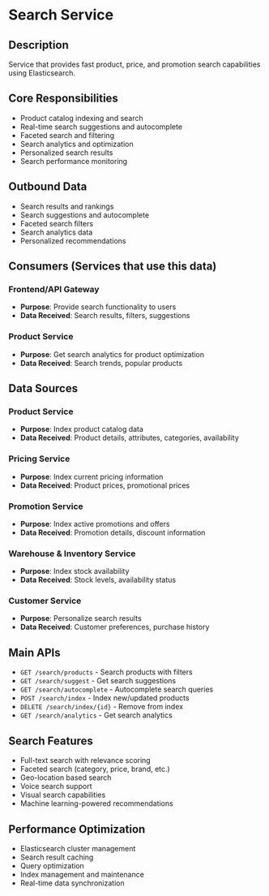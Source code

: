 # Search Service

## Description
Service that provides fast product, price, and promotion search capabilities using Elasticsearch.

## Core Responsibilities
- Product catalog indexing and search
- Real-time search suggestions and autocomplete
- Faceted search and filtering
- Search analytics and optimization
- Personalized search results
- Search performance monitoring

## Outbound Data
- Search results and rankings
- Search suggestions and autocomplete
- Faceted search filters
- Search analytics data
- Personalized recommendations

## Consumers (Services that use this data)

### Frontend/API Gateway
- **Purpose**: Provide search functionality to users
- **Data Received**: Search results, filters, suggestions

### Product Service
- **Purpose**: Get search analytics for product optimization
- **Data Received**: Search trends, popular products

## Data Sources

### Product Service
- **Purpose**: Index product catalog data
- **Data Received**: Product details, attributes, categories, availability

### Pricing Service
- **Purpose**: Index current pricing information
- **Data Received**: Product prices, promotional prices

### Promotion Service
- **Purpose**: Index active promotions and offers
- **Data Received**: Promotion details, discount information

### Warehouse & Inventory Service
- **Purpose**: Index stock availability
- **Data Received**: Stock levels, availability status

### Customer Service
- **Purpose**: Personalize search results
- **Data Received**: Customer preferences, purchase history

## Main APIs
- `GET /search/products` - Search products with filters
- `GET /search/suggest` - Get search suggestions
- `GET /search/autocomplete` - Autocomplete search queries
- `POST /search/index` - Index new/updated products
- `DELETE /search/index/{id}` - Remove from index
- `GET /search/analytics` - Get search analytics

## Search Features
- Full-text search with relevance scoring
- Faceted search (category, price, brand, etc.)
- Geo-location based search
- Voice search support
- Visual search capabilities
- Machine learning-powered recommendations

## Performance Optimization
- Elasticsearch cluster management
- Search result caching
- Query optimization
- Index management and maintenance
- Real-time data synchronization